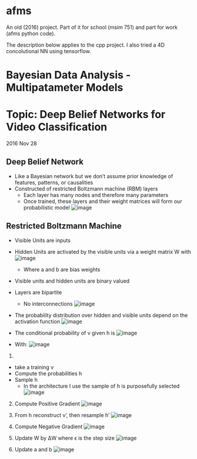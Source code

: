 # afms
An old (2016) project.  Part of it for school (msim 751) and part for work (afms python code).

The description below applies to the cpp project.  I also tried a 4D concolutional NN using tensorflow.

# Bayesian Data Analysis - Multipatameter Models
# Topic: Deep Belief Networks for Video Classification
2016 Nov 28
## Deep Belief Network
- Like a Bayesian network but we don’t assume prior knowledge of features, patterns, or causalities
- Constructed of restricted Boltzmann machine (RBM) layers
  - Each layer has many nodes and therefore many parameters
  - Once trained, these layers and their weight matrices will form our probabilistic model
![image](https://user-images.githubusercontent.com/56926839/162315889-33237a0b-1346-4002-80cb-f209a866ced4.png)

## Restricted Boltzmann Machine
- Visible Units are inputs
- Hidden Units are activated by the visible units via a weight matrix W with
![image](https://user-images.githubusercontent.com/56926839/162316330-224db8f8-418f-478a-a035-8c6a8ec7de30.png)
  - Where a and b are bias weights
- Visible units and hidden units are binary valued
- Layers are bipartite
  - No interconnections
![image](https://user-images.githubusercontent.com/56926839/162316694-e37b83dc-6481-4f3d-91b1-0e2b4414bbe8.png)

- The probability distribution over hidden and visible units depend on the activation function
![image](https://user-images.githubusercontent.com/56926839/162316988-d1d78ffd-44f8-4aa1-8018-5ad132070947.png)

- The conditional probability of v given h is
![image](https://user-images.githubusercontent.com/56926839/162317051-46688d8e-5982-4564-b8e1-4dbb8fb2ac79.png)

- With:
![image](https://user-images.githubusercontent.com/56926839/162317133-2d53cf0f-f419-420e-9989-a2b0b3c6a64d.png)

1) 
  - take a training v
  - Compute the probabilities h
  - Sample h
    - In the architecture I use the sample of h is purposefully selected
![image](https://user-images.githubusercontent.com/56926839/162317754-4989fad0-2d62-4c9c-a243-0a9b8512836a.png)

2) Compute Positive Gradient
![image](https://user-images.githubusercontent.com/56926839/162317890-f9a054f8-f221-48e8-b432-e3fd29c243d5.png)

4) From h reconstruct v’, then resample h’
![image](https://user-images.githubusercontent.com/56926839/162317989-ad62738f-8d54-4437-96af-54439a409bfa.png)

6) Compute Negative Gradient
![image](https://user-images.githubusercontent.com/56926839/162318102-487852e0-8b50-4e3e-9313-6ed51e31ac8f.png)

7) Update W by ΔW where ϵ is the step size
![image](https://user-images.githubusercontent.com/56926839/162318159-f0b6207c-463f-43aa-a02a-0dc3211f9a4c.png)

9) Update a and b
![image](https://user-images.githubusercontent.com/56926839/162317476-0e3960ed-7e35-41c2-a746-d01eabf979ed.png)




